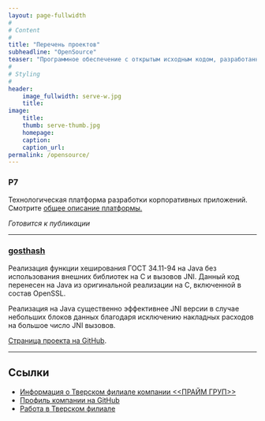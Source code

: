 ```yaml
---
layout: page-fullwidth
#
# Content
#
title: "Перечень проектов"
subheadline: "OpenSource"
teaser: "Программное обеспечение с открытым исходным кодом, разработанное в Тверском филиале"
#
# Styling
#
header: 
    image_fullwidth: serve-w.jpg
    title:
image:
    title:
    thumb: serve-thumb.jpg
    homepage: 
    caption:
    caption_url:
permalink: /opensource/
---
```


### P7

Технологическая платформа разработки корпоративных приложений. Смотрите [общее описание платформы.][5]

*Готовится к публикации*

---

### [gosthash][4]

Реализация функции хеширования ГОСТ 34.11-94 на Java без использования внешних библиотек на С и вызовов JNI. Данный код перенесен на Java из оригинальной реализации на С, включенной в состав OpenSSL.

Реализация на Java существенно эффективнее JNI версии в случае небольших блоков данных благодаря исключению накладных расходов на большое число JNI вызовов.

[Страница проекта на GitHub][4].

---

## Ссылки

- [Информация о Тверском филиале компании <<ПРАЙМ ГРУП>>][2]
- [Профиль компании на GitHub][1]
- [Работа в Тверском филиале][3]


 [1]: https://github.com/primetver
 [2]: /info/
 [3]: /job/
 [4]: https://github.com/primetver/gosthash
 [5]: /platform
 [6]: #
 [7]: #
 [8]: #
 [9]: #
 [10]: #
